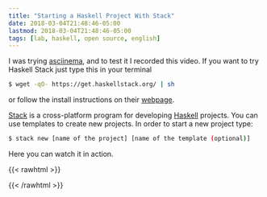 ```yaml
---
title: "Starting a Haskell Project With Stack"
date: 2018-03-04T21:48:46-05:00
lastmod: 2018-03-04T21:48:46-05:00
tags: [lab, haskell, open source, english]
---
```


I was trying [asciinema](https://asciinema.org), and to test it I recorded this
video. If you want to try Haskell Stack just type this in your terminal 

<!--more-->

```bash
$ wget -qO- https://get.haskellstack.org/ | sh
```

or follow the install instructions on their [webpage](https://docs.haskellstack.org).

[Stack](https://asciinema.org) is a cross-platform program for developing
[Haskell](https://www.haskell.org/) projects. You can use templates to create
new projects. In order to start a new project type:

```bash
$ stack new [name of the project] [name of the template (optional)]
```

Here you can watch it in action.

{{< rawhtml >}}
<div style="text-align: center">
<script src="https://asciinema.org/a/yJbPVc0pYoJZ8iC4BY8vzjk1E.js" id="asciicast-yJbPVc0pYoJZ8iC4BY8vzjk1E" async></script>
</div>
{{< /rawhtml >}}
